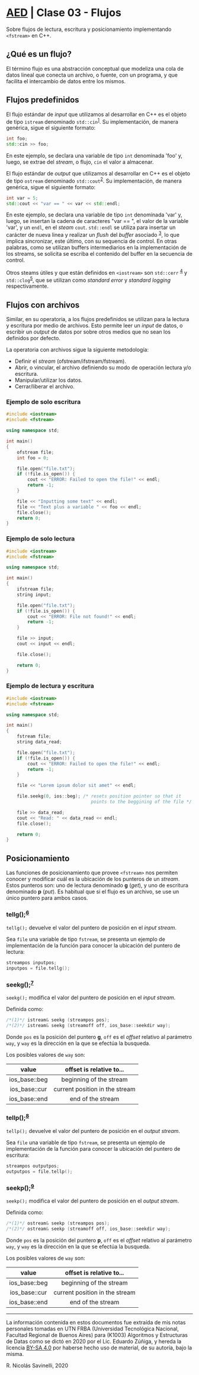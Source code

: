 # [AED](https://github.com/rnsavinelli/aed) | Clase 03 - Flujos

Sobre flujos de lectura, escritura y posicionamiento implementando `<fstream>` en
C++.

## ¿Qué es un flujo?

El término flujo es una abstracción conceptual que modeliza una cola de
datos lineal que conecta un archivo, o fuente, con un programa,
y que facilita el intercambio de datos entre los mismos.

## Flujos predefinidos <iostream>

El flujo estándar de *input* que utilizamos al desarrollar en C++ es el
objeto de tipo `istream` denominado `std::cin`<sup>[1](https://www.cplusplus.com/reference/iostream/cin/)</sup>.
Su implementación, de manera genérica, sigue el siguiente formato:

``` cpp
int foo;
std::cin >> foo;
```

En este ejemplo, se declara una variable de tipo `int` denominada 'foo' y, luego, se extrae del
*stream*, o flujo, `cin` el valor a almacenar.

El flujo estándar de *output* que utilizamos al desarrollar en C++ es el objeto de
tipo `ostream` denominado `std::cout`<sup>[2](https://www.cplusplus.com/reference/iostream/cout/)</sup>.
Su implementación, de manera genérica, sigue el siguiente formato:

``` cpp
int var = 5;
std::cout << "var == " << var << std::endl;
```

En este ejemplo, se declara una variable de tipo `int` denominada 'var' y,
luego, se insertan la cadena de caracteres "var == ", el valor de la variable 'var', y
un `endl`, en el *steam* `cout`. `std::endl` se utiliza para insertar un
carácter de nueva linea y realizar un *flush* del *buffer* asociado
<sup>[3](https://www.cplusplus.com/reference/ostream/endl/)</sup>, lo que
implica sincronizar, este último, con su sequencia de control. En otras
palabras, como se utilizan buffers intermediarios en la implementación de los
streams, se solicita se escriba el contenido del buffer en la secuencia de control.

Otros steams útiles y que están definidos en `<iostream>` son `std::cerr`
<sup>[4](https://www.cplusplus.com/reference/iostream/cerr/)</sup> y
`std::clog`<sup>[5](https://www.cplusplus.com/reference/iostream/clog/)</sup>,
que se utilizan como *standard error* y *standard logging* respectivamente.

## Flujos con archivos <fstream>

Similar, en su operatoria, a los flujos predefinidos se utilizan para la
lectura y escritura por medio de archivos. Esto permite leer un *input* de
datos, o escribir un *output* de datos por sobre otros medios que no sean
los definidos por defecto.

La operatoria con archivos sigue la siguiente metodología:

+ Definir el *stream* (ofstream/ifstream/fstream).
+ Abrir, o vincular, el archivo definiendo su modo de operación lectura y/o escritura.
+ Manipular/utilizar los datos.
+ Cerrar/liberar el archivo.

### Ejemplo de solo escritura

``` cpp
#include <iostream>
#include <fstream>

using namespace std;

int main()
{
    ofstream file;
    int foo = 0;

    file.open("file.txt");
    if (!file.is_open()) {
        cout << "ERROR: Failed to open the file!" << endl;
        return -1;
    }

    file << "Inputting some text" << endl;
    file << "Text plus a variable " << foo << endl;
    file.close();
    return 0;
}
```

### Ejemplo de solo lectura

``` cpp
#include <iostream>
#include <fstream>

using namespace std;

int main()
{
    ifstream file;
    string input;

    file.open("file.txt");
    if (!file.is_open()) {
        cout << "ERROR: File not found!" << endl;
        return -1;
    }

    file >> input;
    cout << input << endl;

    file.close();

    return 0;
}
```

### Ejemplo de lectura y escritura

``` cpp
#include <iostream>
#include <fstream>

using namespace std;

int main()
{
    fstream file;
    string data_read;

    file.open("file.txt");
    if (!file.is_open()) {
        cout << "ERROR: Failed to open the file!" << endl;
        return -1;
    }

    file << "Lorem ipsum dolor sit amet" << endl;

    file.seekg(0, ios::beg); /* resets position pointer so that it
                                points to the beggining of the file */

    file >> data_read;
    cout << "Read: " << data_read << endl;
    file.close();

    return 0;
}
```

## Posicionamiento

Las funciones de posicionamiento que provee `<fstream>` nos permiten conocer y modificar
cuál es la ubicación de los punteros de un *stream*. Estos punteros son:
uno de lectura denominado **g** (*get*), y uno de escritura denominado **p** (*put*).
Es habitual que si el flujo es un archivo, se use un único puntero para ambos casos.

### tellg();<sup>[6](https://www.cplusplus.com/reference/istream/istream/tellg/)</sup>

`tellg();` devuelve el valor del puntero de posición en el *input stream*.

Sea `file` una variable de tipo `fstream`, se presenta un ejemplo de
implementación de la función para conocer la ubicación del puntero de lectura:

``` cpp
streampos inputpos;
inputpos = file.tellg();
```

### seekg();<sup>[7](https://www.cplusplus.com/reference/istream/istream/seekg/)</sup>

`seekg();` modifica el valor del puntero de posición en el *input stream*.

Definida como:

``` cpp
/*(1)*/	istream& seekg (streampos pos);
/*(2)*/	istream& seekg (streamoff off, ios_base::seekdir way);
```

Donde `pos` es la posición del puntero **g**, `off` es el *offset* relativo al
parámetro `way`, y `way` es la dirección en la que se efectúa la busqueda.

Los posibles valores de `way` son:

| value | offset is relative to... |
| :---: | :----------------------: |
|ios_base::beg | beginning of the stream |
|ios_base::cur | current position in the stream |
|ios_base::end | end of the stream |

### tellp();<sup>[8](https://www.cplusplus.com/reference/ostream/ostream/tellp/)</sup>

`tellp();` devuelve el valor del puntero de posición en el *output stream*.

Sea `file` una variable de tipo `fstream`, se presenta un ejemplo de
implementación de la función para conocer la ubicación del puntero de escritura:

``` cpp
streampos outputpos;
outputpos = file.tellp();
```

### seekp();<sup>[9](https://www.cplusplus.com/reference/ostream/ostream/seekp/)</sup>

`seekp();` modifica el valor del puntero de posición en el *output stream*.

Definida como:

``` cpp
/*(1)*/	ostream& seekp (streampos pos);
/*(2)*/	ostream& seekp (streamoff off, ios_base::seekdir way);
```

Donde `pos` es la posición del puntero **p**, `off` es el *offset* relativo al
parámetro `way`, y `way` es la dirección en la que se efectúa la busqueda.

Los posibles valores de `way` son:

| value | offset is relative to... |
| :---: | :----------------------: |
|ios_base::beg | beginning of the stream |
|ios_base::cur | current position in the stream |
|ios_base::end | end of the stream |

----------------------------------------------
La información contenida en estos documentos fue extraída de mis notas personales tomadas en UTN FRBA (Universidad Tecnológica Nacional, Facultad Regional de Buenos Aires) para (K1003) Algoritmos y Estructuras de Datas como se dictó en 2020 por el Lic. Eduardo Zúñiga, y hereda la licencia [BY-SA 4.0](https://creativecommons.org/licenses/by-sa/4.0/) por haberse hecho uso de material, de su autoría, bajo la misma.

R. Nicolás Savinelli, 2020 
